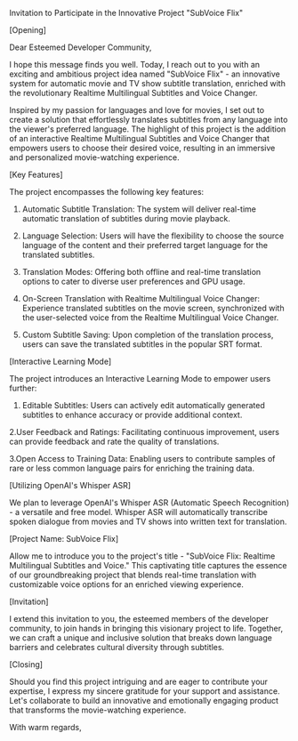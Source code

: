 Invitation to Participate in the Innovative Project "SubVoice Flix"

[Opening]

Dear Esteemed Developer Community,

I hope this message finds you well. Today, I reach out to you with an exciting and ambitious project idea named "SubVoice Flix" - an innovative system for automatic movie and TV show subtitle translation, enriched with the revolutionary Realtime Multilingual Subtitles and Voice Changer.

Inspired by my passion for languages and love for movies, I set out to create a solution that effortlessly translates subtitles from any language into the viewer's preferred language. The highlight of this project is the addition of an interactive Realtime Multilingual Subtitles and Voice Changer that empowers users to choose their desired voice, resulting in an immersive and personalized movie-watching experience.

[Key Features]

The project encompasses the following key features:

1. Automatic Subtitle Translation: The system will deliver real-time automatic translation of subtitles during movie playback.

2. Language Selection: Users will have the flexibility to choose the source language of the content and their preferred target language for the translated subtitles.

3. Translation Modes: Offering both offline and real-time translation options to cater to diverse user preferences and GPU usage.

4. On-Screen Translation with Realtime Multilingual Voice Changer: Experience translated subtitles on the movie screen, synchronized with the user-selected voice from the Realtime Multilingual Voice Changer.

5. Custom Subtitle Saving: Upon completion of the translation process, users can save the translated subtitles in the popular SRT format.

[Interactive Learning Mode]

The project introduces an Interactive Learning Mode to empower users further:

1. Editable Subtitles: Users can actively edit automatically generated subtitles to enhance accuracy or provide additional context.

2.User Feedback and Ratings: Facilitating continuous improvement, users can provide feedback and rate the quality of translations.

3.Open Access to Training Data: Enabling users to contribute samples of rare or less common language pairs for enriching the training data.

[Utilizing OpenAI's Whisper ASR]

We plan to leverage OpenAI's Whisper ASR (Automatic Speech Recognition) - a versatile and free model. Whisper ASR will automatically transcribe spoken dialogue from movies and TV shows into written text for translation.

[Project Name: SubVoice Flix]

Allow me to introduce you to the project's title - "SubVoice Flix: Realtime Multilingual Subtitles and Voice." This captivating title captures the essence of our groundbreaking project that blends real-time translation with customizable voice options for an enriched viewing experience.

[Invitation]

I extend this invitation to you, the esteemed members of the developer community, to join hands in bringing this visionary project to life. Together, we can craft a unique and inclusive solution that breaks down language barriers and celebrates cultural diversity through subtitles.

[Closing]

Should you find this project intriguing and are eager to contribute your expertise, I express my sincere gratitude for your support and assistance. Let's collaborate to build an innovative and emotionally engaging product that transforms the movie-watching experience.

With warm regards,
